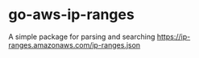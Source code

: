 # go-aws-ip-ranges
A simple package for parsing and searching https://ip-ranges.amazonaws.com/ip-ranges.json
